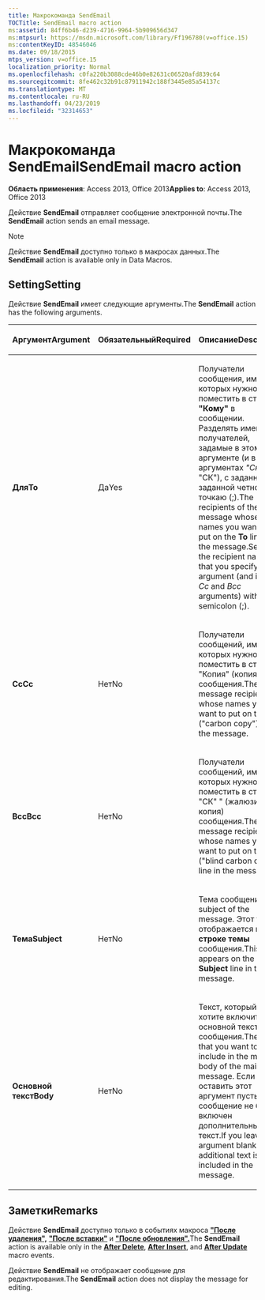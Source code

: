 ```yaml
---
title: Макрокоманда SendEmail
TOCTitle: SendEmail macro action
ms:assetid: 84ff6b46-d239-4716-9964-5b909656d347
ms:mtpsurl: https://msdn.microsoft.com/library/Ff196780(v=office.15)
ms:contentKeyID: 48546046
ms.date: 09/18/2015
mtps_version: v=office.15
localization_priority: Normal
ms.openlocfilehash: c0fa220b3088cde46b0e82631c06520afd839c64
ms.sourcegitcommit: 8fe462c32b91c87911942c188f3445e85a54137c
ms.translationtype: MT
ms.contentlocale: ru-RU
ms.lasthandoff: 04/23/2019
ms.locfileid: "32314653"
---
```

# <a name="sendemail-macro-action"></a><span data-ttu-id="219c2-102">Макрокоманда SendEmail</span><span class="sxs-lookup"><span data-stu-id="219c2-102">SendEmail macro action</span></span>

<span data-ttu-id="219c2-103">**Область применения**: Access 2013, Office 2013</span><span class="sxs-lookup"><span data-stu-id="219c2-103">**Applies to**: Access 2013, Office 2013</span></span>

<span data-ttu-id="219c2-104">Действие **SendEmail** отправляет сообщение электронной почты.</span><span class="sxs-lookup"><span data-stu-id="219c2-104">The **SendEmail** action sends an email message.</span></span>

> [!NOTE]
> <span data-ttu-id="219c2-105">Действие **SendEmail** доступно только в макросах данных.</span><span class="sxs-lookup"><span data-stu-id="219c2-105">The **SendEmail** action is available only in Data Macros.</span></span>

## <a name="setting"></a><span data-ttu-id="219c2-106">Setting</span><span class="sxs-lookup"><span data-stu-id="219c2-106">Setting</span></span>

<span data-ttu-id="219c2-107">Действие **SendEmail** имеет следующие аргументы.</span><span class="sxs-lookup"><span data-stu-id="219c2-107">The **SendEmail** action has the following arguments.</span></span>

<table>
<colgroup>
<col style="width: 33%" />
<col style="width: 33%" />
<col style="width: 33%" />
</colgroup>
<thead>
<tr class="header">
<th><p><span data-ttu-id="219c2-108">Аргумент</span><span class="sxs-lookup"><span data-stu-id="219c2-108">Argument</span></span></p></th>
<th><p><span data-ttu-id="219c2-109">Обязательный</span><span class="sxs-lookup"><span data-stu-id="219c2-109">Required</span></span></p></th>
<th><p><span data-ttu-id="219c2-110">Описание</span><span class="sxs-lookup"><span data-stu-id="219c2-110">Description</span></span></p></th>
</tr>
</thead>
<tbody>
<tr class="odd">
<td><p><span data-ttu-id="219c2-111"><strong>Для</strong></span><span class="sxs-lookup"><span data-stu-id="219c2-111"><strong>To</strong></span></span></p></td>
<td><p><span data-ttu-id="219c2-112">Да</span><span class="sxs-lookup"><span data-stu-id="219c2-112">Yes</span></span></p></td>
<td><p><span data-ttu-id="219c2-113">Получатели сообщения, имена которых нужно поместить в строку <strong>"Кому"</strong> в сообщении. Разделять имена получателей, задамые в <em></em> этом аргументе (и в аргументах <em>"Ск"</em> и "СК"), с заданной заданной четной точкаю (;).</span><span class="sxs-lookup"><span data-stu-id="219c2-113">The recipients of the message whose names you want to put on the <strong>To</strong> line in the message.Separate the recipient names that you specify in this argument (and in the <em>Cc</em> and <em>Bcc</em> arguments) with a semicolon (;).</span></span></p></td>
</tr>
<tr class="even">
<td><p><span data-ttu-id="219c2-114"><strong>Cc</strong></span><span class="sxs-lookup"><span data-stu-id="219c2-114"><strong>Cc</strong></span></span></p></td>
<td><p><span data-ttu-id="219c2-115">Нет</span><span class="sxs-lookup"><span data-stu-id="219c2-115">No</span></span></p></td>
<td><p><span data-ttu-id="219c2-116">Получатели сообщений, имена которых нужно поместить в строку &quot; "Копия" (копия) &quot; сообщения.</span><span class="sxs-lookup"><span data-stu-id="219c2-116">The message recipients whose names you want to put on the Cc (&quot;carbon copy&quot;) line in the message.</span></span></p></td>
</tr>
<tr class="odd">
<td><p><span data-ttu-id="219c2-117"><strong>Bcc</strong></span><span class="sxs-lookup"><span data-stu-id="219c2-117"><strong>Bcc</strong></span></span></p></td>
<td><p><span data-ttu-id="219c2-118">Нет</span><span class="sxs-lookup"><span data-stu-id="219c2-118">No</span></span></p></td>
<td><p><span data-ttu-id="219c2-119">Получатели сообщений, имена которых нужно поместить в строку "СК" &quot; (жалюзийная &quot; копия) сообщения.</span><span class="sxs-lookup"><span data-stu-id="219c2-119">The message recipients whose names you want to put on the Bcc (&quot;blind carbon copy&quot;) line in the message.</span></span></p></td>
</tr>
<tr class="even">
<td><p><span data-ttu-id="219c2-120"><strong>Тема</strong></span><span class="sxs-lookup"><span data-stu-id="219c2-120"><strong>Subject</strong></span></span></p></td>
<td><p><span data-ttu-id="219c2-121">Нет</span><span class="sxs-lookup"><span data-stu-id="219c2-121">No</span></span></p></td>
<td><p><span data-ttu-id="219c2-122">Тема сообщения.</span><span class="sxs-lookup"><span data-stu-id="219c2-122">The subject of the message.</span></span> <span data-ttu-id="219c2-123">Этот текст отображается в <strong>строке темы</strong> сообщения.</span><span class="sxs-lookup"><span data-stu-id="219c2-123">This text appears on the <strong>Subject</strong> line in the message.</span></span></p></td>
</tr>
<tr class="odd">
<td><p><span data-ttu-id="219c2-124"><strong>Основной текст</strong></span><span class="sxs-lookup"><span data-stu-id="219c2-124"><strong>Body</strong></span></span></p></td>
<td><p><span data-ttu-id="219c2-125">Нет</span><span class="sxs-lookup"><span data-stu-id="219c2-125">No</span></span></p></td>
<td><p><span data-ttu-id="219c2-126">Текст, который вы хотите включить в основной текст сообщения.</span><span class="sxs-lookup"><span data-stu-id="219c2-126">The text that you want to include in the main body of the mail message.</span></span> <span data-ttu-id="219c2-127">Если оставить этот аргумент пустым, в сообщение не будет включен дополнительный текст.</span><span class="sxs-lookup"><span data-stu-id="219c2-127">If you leave this argument blank, no additional text is included in the message.</span></span></p></td>
</tr>
</tbody>
</table>


## <a name="remarks"></a><span data-ttu-id="219c2-128">Заметки</span><span class="sxs-lookup"><span data-stu-id="219c2-128">Remarks</span></span>

<span data-ttu-id="219c2-129">Действие **SendEmail** доступно только в событиях макроса **["После удаления",](after-delete-macro-event.md)** **["После вставки"](after-insert-macro-event.md)** и **["После обновления".](after-update-macro-event.md)**</span><span class="sxs-lookup"><span data-stu-id="219c2-129">The **SendEmail** action is available only in the **[After Delete](after-delete-macro-event.md)**, **[After Insert](after-insert-macro-event.md)**, and **[After Update](after-update-macro-event.md)** macro events.</span></span>

<span data-ttu-id="219c2-130">Действие **SendEmail** не отображает сообщение для редактирования.</span><span class="sxs-lookup"><span data-stu-id="219c2-130">The **SendEmail** action does not display the message for editing.</span></span>

